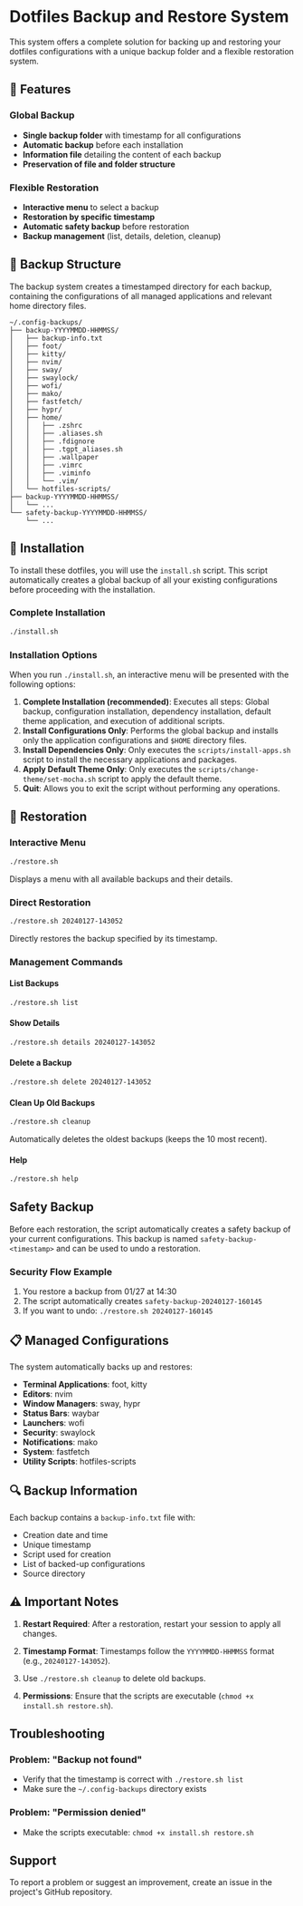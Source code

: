 # Dotfiles Backup and Restore System

This system offers a complete solution for backing up and restoring your dotfiles configurations with a unique backup folder and a flexible restoration system.

## 🚀 Features

### Global Backup
- **Single backup folder** with timestamp for all configurations
- **Automatic backup** before each installation
- **Information file** detailing the content of each backup
- **Preservation of file and folder structure**

### Flexible Restoration
- **Interactive menu** to select a backup
- **Restoration by specific timestamp**
- **Automatic safety backup** before restoration
- **Backup management** (list, details, deletion, cleanup)

## 📁 Backup Structure

The backup system creates a timestamped directory for each backup, containing the configurations of all managed applications and relevant home directory files.

```
~/.config-backups/
├── backup-YYYYMMDD-HHMMSS/
│   ├── backup-info.txt
│   ├── foot/
│   ├── kitty/
│   ├── nvim/
│   ├── sway/
│   ├── swaylock/
│   ├── wofi/
│   ├── mako/
│   ├── fastfetch/
│   ├── hypr/
│   ├── home/
│   │   ├── .zshrc
│   │   ├── .aliases.sh
│   │   ├── .fdignore
│   │   ├── .tgpt_aliases.sh
│   │   ├── .wallpaper 
│   │   ├── .vimrc
│   │   ├── .viminfo
│   │   └── .vim/
│   └── hotfiles-scripts/
├── backup-YYYYMMDD-HHMMSS/
│   └── ...
└── safety-backup-YYYYMMDD-HHMMSS/
    └── ...
```

## 🔧 Installation

To install these dotfiles, you will use the `install.sh` script. This script automatically creates a global backup of all your existing configurations before proceeding with the installation.

### Complete Installation
```bash
./install.sh
```

### Installation Options
When you run `./install.sh`, an interactive menu will be presented with the following options:

1.  **Complete Installation (recommended)**: Executes all steps: Global backup, configuration installation, dependency installation, default theme application, and execution of additional scripts.
2.  **Install Configurations Only**: Performs the global backup and installs only the application configurations and `$HOME` directory files.
3.  **Install Dependencies Only**: Only executes the `scripts/install-apps.sh` script to install the necessary applications and packages.
4.  **Apply Default Theme Only**: Only executes the `scripts/change-theme/set-mocha.sh` script to apply the default theme.
5.  **Quit**: Allows you to exit the script without performing any operations.

## 🔄 Restoration

### Interactive Menu
```bash
./restore.sh
```

Displays a menu with all available backups and their details.

### Direct Restoration
```bash
./restore.sh 20240127-143052
```

Directly restores the backup specified by its timestamp.

### Management Commands

#### List Backups
```bash
./restore.sh list
```

#### Show Details
```bash
./restore.sh details 20240127-143052
```

#### Delete a Backup
```bash
./restore.sh delete 20240127-143052
```

#### Clean Up Old Backups
```bash
./restore.sh cleanup
```
Automatically deletes the oldest backups (keeps the 10 most recent).

#### Help
```bash
./restore.sh help
```

## Safety Backup

Before each restoration, the script automatically creates a safety backup of your current configurations. This backup is named `safety-backup-<timestamp>` and can be used to undo a restoration.

### Security Flow Example
1. You restore a backup from 01/27 at 14:30
2. The script automatically creates `safety-backup-20240127-160145`
3. If you want to undo: `./restore.sh 20240127-160145`

## 📋 Managed Configurations

The system automatically backs up and restores:

- **Terminal Applications**: foot, kitty
- **Editors**: nvim
- **Window Managers**: sway, hypr
- **Status Bars**: waybar
- **Launchers**: wofi
- **Security**: swaylock
- **Notifications**: mako
- **System**: fastfetch
- **Utility Scripts**: hotfiles-scripts

## 🔍 Backup Information

Each backup contains a `backup-info.txt` file with:
- Creation date and time
- Unique timestamp
- Script used for creation
- List of backed-up configurations
- Source directory

## ⚠️ Important Notes

1. **Restart Required**: After a restoration, restart your session to apply all changes.

2. **Timestamp Format**: Timestamps follow the `YYYYMMDD-HHMMSS` format (e.g., `20240127-143052`).

3.  Use `./restore.sh cleanup` to delete old backups.

4. **Permissions**: Ensure that the scripts are executable (`chmod +x install.sh restore.sh`).

## Troubleshooting

### Problem: "Backup not found"
- Verify that the timestamp is correct with `./restore.sh list`
- Make sure the `~/.config-backups` directory exists

### Problem: "Permission denied"
- Make the scripts executable: `chmod +x install.sh restore.sh`

##  Support

To report a problem or suggest an improvement, create an issue in the project's GitHub repository.
